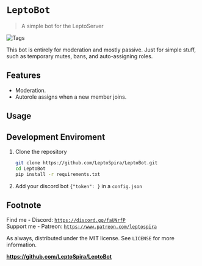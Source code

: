 # `LeptoBot`
> A simple bot for the LeptoServer

![Tags][tag-image]

This bot is entirely for moderation and mostly passive. Just for simple stuff, such as temporary mutes, bans, and auto-assigning roles.

<!-- ![Header Image](header-image.png) -->

## Features
- Moderation.
- Autorole assigns when a new member joins.

## Usage
<!-- ![Example Output][example-output] -->

## Development Enviroment
1. Clone the repository
   ```bash
   git clone https://github.com/LeptoSpira/LeptoBot.git
   cd LeptoBot
   pip install -r requirements.txt
   ```
1. Add your discord bot `{"token": }` in a `config.json`

## Footnote
Find me - Discord: [`https://discord.gg/faUNrfP`](https://discord.gg/faUNrfP)  
Support me - Patreon: [`https://www.patreon.com/leptospira`](https://www.patreon.com/leptospira)  

As always, distributed under the MIT license. See `LICENSE` for more information.

**https://github.com/LeptoSpira/LeptoBot**

<!-- Markdown link & img dfn's -->
[tag-image]: https://img.shields.io/github/license/LeptoSpira/LeptoBot.svg
[example-output]: https://github.com/LeptoSpira/LeptoBot/example-output.png
